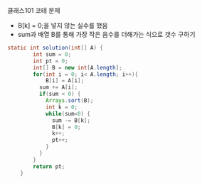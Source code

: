 클래스101 코테 문제

- B[k] = 0;을 넣지 않는 실수를 했음
- sum과 배열 B를 통해 가장 작은 음수를 더해가는 식으로 갯수 구하기

```java
static int solution(int[] A) {
		int sum = 0;
		int pt = 0;
		int[] B = new int[A.length];
        for(int i = 0; i< A.length; i++){
        	B[i] = A[i];
          sum += A[i];
          if(sum < 0) {
            Arrays.sort(B);
            int k = 0;
            while(sum<0) {
              sum -= B[k];
              B[k] = 0;
              k++;
              pt++;
            }
          }
        }
        return pt;
    }
```

